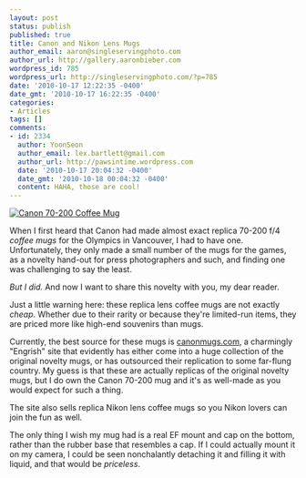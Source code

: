 ```yaml
---
layout: post
status: publish
published: true
title: Canon and Nikon Lens Mugs
author_email: aaron@singleservingphoto.com
author_url: http://gallery.aaronbieber.com
wordpress_id: 785
wordpress_url: http://singleservingphoto.com/?p=785
date: '2010-10-17 12:22:35 -0400'
date_gmt: '2010-10-17 16:22:35 -0400'
categories:
- Articles
tags: []
comments:
- id: 2334
  author: YoonSeon
  author_email: lex.bartlett@gmail.com
  author_url: http://pawsintime.wordpress.com
  date: '2010-10-17 20:04:32 -0400'
  date_gmt: '2010-10-18 00:04:32 -0400'
  content: HAHA, those are cool!
---
```

[![](/wp-content/uploads/2010/10/Pre_Order_1_X_Ca_4b9a382b666ea-263x300.jpg "Canon 70-200 Coffee Mug")](http://www.canonmugs.com)

When I first heard that Canon had made almost exact replica 70-200 f/4
_coffee mugs_ for the Olympics in Vancouver, I had to have one.
Unfortunately, they only made a small number of the mugs for the games,
as a novelty hand-out for press photographers and such, and finding one
was challenging to say the least.

*But I did.* And now I want to share this novelty with you, my dear
reader.

Just a little warning here: these replica lens coffee mugs are not
exactly _cheap_. Whether due to their rarity or because they're
limited-run items, they are priced more like high-end souvenirs than
mugs.

Currently, the best source for these mugs is
[canonmugs.com](http://www.canonmugs.com), a charmingly "Engrish" site
that evidently has either come into a huge collection of the original
novelty mugs, or has outsourced their replication to some far-flung
country. My guess is that these are actually replicas of the original
novelty mugs, but I do own the Canon 70-200 mug and it's as well-made as
you would expect for such a thing.

The site also sells replica Nikon lens coffee mugs so you Nikon lovers
can join the fun as well.

The only thing I wish my mug had is a real EF mount and cap on the
bottom, rather than the rubber base that resembles a cap. If I could
actually mount it on my camera, I could be seen nonchalantly detaching
it and filling it with liquid, and that would be _priceless_.
